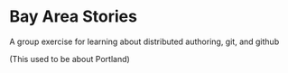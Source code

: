 # Bay Area Stories
A group exercise for learning about distributed authoring, git, and github

(This used to be about Portland)
